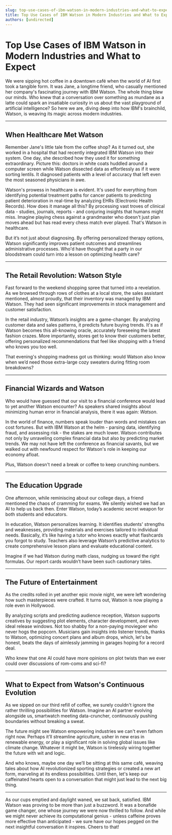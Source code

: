 ```yaml
---
slug: top-use-cases-of-ibm-watson-in-modern-industries-and-what-to-expect
title: Top Use Cases of IBM Watson in Modern Industries and What to Expect
authors: [undirected]
---
```



# Top Use Cases of IBM Watson in Modern Industries and What to Expect

We were sipping hot coffee in a downtown café when the world of AI first took a tangible form. It was Jane, a longtime friend, who casually mentioned her company's fascinating journey with IBM Watson. The whole thing blew our minds. Who knew that a conversation over something as mundane as a latte could spark an insatiable curiosity in us about the vast playground of artificial intelligence? So here we are, diving deep into how IBM's brainchild, Watson, is weaving its magic across modern industries.

---

## When Healthcare Met Watson

Remember Jane's little tale from the coffee shop? As it turned out, she worked in a hospital that had recently integrated IBM Watson into their system. One day, she described how they used it for something extraordinary. Picture this: doctors in white coats huddled around a computer screen while Watson dissected data as effortlessly as if it were sorting lentils. It diagnosed patients with a level of accuracy that left even the most seasoned physicians in awe.

Watson's prowess in healthcare is evident. It's used for everything from identifying potential treatment paths for cancer patients to predicting patient deterioration in real-time by analyzing EHRs (Electronic Health Records). How does it manage all this? By processing vast troves of clinical data - studies, journals, reports - and conjuring insights that humans might miss. Imagine playing chess against a grandmaster who doesn't just plan moves ahead but has read every chess match ever played. That's Watson in healthcare.

But it’s not just about diagnosing. By offering personalized therapy options, Watson significantly improves patient outcomes and streamlines administrative processes. Who'd have thought that a party in our bloodstream could turn into a lesson on optimizing health care?

---

## The Retail Revolution: Watson Style

Fast forward to the weekend shopping spree that turned into a revelation. As we browsed through rows of clothes at a local store, the sales assistant mentioned, almost proudly, that their inventory was managed by IBM Watson. They had seen significant improvements in stock management and customer satisfaction. 

In the retail industry, Watson’s insights are a game-changer. By analyzing customer data and sales patterns, it predicts future buying trends. It's as if Watson becomes this all-knowing oracle, accurately foreseeing the latest fashion crazes. More importantly, stores get to know their customers better, offering personalized recommendations that feel like shopping with a friend who knows you too well. 

That evening's shopping madness got us thinking: would Watson also know when we’d need those extra-large cozy sweaters during fitting room breakdowns?

---

## Financial Wizards and Watson

Who would have guessed that our visit to a financial conference would lead to yet another Watson encounter? As speakers shared insights about minimizing human error in financial analysis, there it was again: *Watson*.

In the world of finance, numbers speak louder than words and mistakes can cost fortunes. But with IBM Watson at the helm - parsing data, identifying fraud, and assessing risk - the stakes are much lower. Watson contributes not only by unraveling complex financial data but also by predicting market trends. We may not have left the conference as financial savants, but we walked out with newfound respect for Watson's role in keeping our economy afloat.

Plus, Watson doesn't need a break or coffee to keep crunching numbers. 

---

## The Education Upgrade

One afternoon, while reminiscing about our college days, a friend mentioned the chaos of cramming for exams. We silently wished we had an AI to help us back then. Enter Watson, today’s academic secret weapon for both students and educators.

In education, Watson personalizes learning. It identifies students' strengths and weaknesses, providing materials and exercises tailored to individual needs. Basically, it’s like having a tutor who knows exactly what flashcards you forgot to study. Teachers also leverage Watson’s predictive analytics to create comprehensive lesson plans and evaluate educational content. 

Imagine if we had Watson during math class, nudging us toward the right formulas. Our report cards wouldn’t have been such cautionary tales.

---

## The Future of Entertainment

As the credits rolled in yet another epic movie night, we were left wondering how such masterpieces were crafted. It turns out, Watson is now playing a role even in Hollywood. 

By analyzing scripts and predicting audience reception, Watson supports creatives by suggesting plot elements, character development, and even ideal release windows. Not too shabby for a non-paying moviegoer who never hogs the popcorn. Musicians gain insights into listener trends, thanks to Watson, optimizing concert plans and album drops, which, let's be honest, beats the days of aimlessly jamming in garages hoping for a record deal.

Who knew that one AI could have more opinions on plot twists than we ever could over discussions of rom-coms and sci-fi?

---

## What to Expect from Watson's Continuous Evolution

As we sipped on our third refill of coffee, we surely couldn't ignore the rather thrilling possibilities for Watson. Imagine an AI partner evolving alongside us, smartwatch meeting data-cruncher, continuously pushing boundaries without breaking a sweat. 

The future might see Watson empowering industries we can't even fathom right now. Perhaps it’ll streamline agriculture, usher in new eras in renewable energy, or play a significant role in solving global issues like climate change. Whatever it might be, Watson is tirelessly wiring together the future with wit and logic.

And who knows, maybe one day we’ll be sitting at this same café, weaving tales about how AI revolutionized sporting strategies or created a new art form, marveling at its endless possibilities. Until then, let's keep our caffeinated hearts open to a conversation that might just lead to the next big thing. 

---

As our cups emptied and daylight waned, we sat back, satisfied. IBM Watson was proving to be more than just a buzzword. It was a bonafide game changer, one whose journey we were now thrilled to follow. And while we might never achieve its computational genius - unless caffeine proves more effective than anticipated - we sure have our hopes pegged on the next insightful conversation it inspires. Cheers to that!